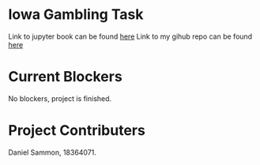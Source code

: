 # Iowa Gambling Task

Link to jupyter book can be found [here](file:///C:/daniel/ca4015/assignment1/_build/html/Introduction.html)
Link to my gihub repo can be found [here]()

# Current Blockers

No blockers, project is finished.

# Project Contributers

Daniel Sammon, 18364071.